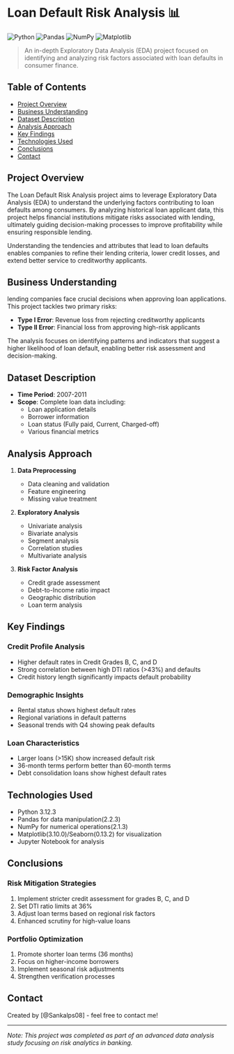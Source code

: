 # Loan Default Risk Analysis 📊
![Python](https://img.shields.io/badge/python-3670A0?style=for-the-badge&logo=python&logoColor=ffdd54)
![Pandas](https://img.shields.io/badge/pandas-%23150458.svg?style=for-the-badge&logo=pandas&logoColor=white)
![NumPy](https://img.shields.io/badge/numpy-%23013243.svg?style=for-the-badge&logo=numpy&logoColor=white)
![Matplotlib](https://img.shields.io/badge/Matplotlib-%23ffffff.svg?style=for-the-badge&logo=Matplotlib&logoColor=black)

> An in-depth Exploratory Data Analysis (EDA) project focused on identifying and analyzing risk factors associated with loan defaults in consumer finance.

## Table of Contents
- [Project Overview](#project-overview)
- [Business Understanding](#business-understanding)
- [Dataset Description](#dataset-description)
- [Analysis Approach](#analysis-approach)
- [Key Findings](#key-findings)
- [Technologies Used](#technologies-used)
- [Conclusions](#conclusions)
- [Contact](#contact)

## Project Overview
The Loan Default Risk Analysis project aims to leverage Exploratory Data Analysis (EDA) to understand the underlying factors contributing to loan defaults among consumers. By analyzing historical loan applicant data, this project helps financial institutions mitigate risks associated with lending, ultimately guiding decision-making processes to improve profitability while ensuring responsible lending.

Understanding the tendencies and attributes that lead to loan defaults enables companies to refine their lending criteria, lower credit losses, and extend better service to creditworthy applicants.

## Business Understanding
lending companies face crucial decisions when approving loan applications. This project tackles two primary risks:
- **Type I Error**: Revenue loss from rejecting creditworthy applicants
- **Type II Error**: Financial loss from approving high-risk applicants

The analysis focuses on identifying patterns and indicators that suggest a higher likelihood of loan default, enabling better risk assessment and decision-making.

## Dataset Description
- **Time Period**: 2007-2011
- **Scope**: Complete loan data including:
  - Loan application details
  - Borrower information
  - Loan status (Fully paid, Current, Charged-off)
  - Various financial metrics

## Analysis Approach
1. **Data Preprocessing**
   - Data cleaning and validation
   - Feature engineering
   - Missing value treatment

2. **Exploratory Analysis**
   - Univariate analysis
   - Bivariate analysis
   - Segment analysis
   - Correlation studies
   - Multivariate analysis

3. **Risk Factor Analysis**
   - Credit grade assessment
   - Debt-to-Income ratio impact
   - Geographic distribution
   - Loan term analysis

## Key Findings

### Credit Profile Analysis
- Higher default rates in Credit Grades B, C, and D
- Strong correlation between high DTI ratios (>43%) and defaults
- Credit history length significantly impacts default probability

### Demographic Insights
- Rental status shows highest default rates
- Regional variations in default patterns
- Seasonal trends with Q4 showing peak defaults

### Loan Characteristics
- Larger loans (>15K) show increased default risk
- 36-month terms perform better than 60-month terms
- Debt consolidation loans show highest default rates

## Technologies Used
- Python 3.12.3
- Pandas for data manipulation(2.2.3)
- NumPy for numerical operations(2.1.3)
- Matplotlib(3.10.0)/Seaborn(0.13.2) for visualization
- Jupyter Notebook for analysis

## Conclusions

### Risk Mitigation Strategies
1. Implement stricter credit assessment for grades B, C, and D
2. Set DTI ratio limits at 36%
3. Adjust loan terms based on regional risk factors
4. Enhanced scrutiny for high-value loans

### Portfolio Optimization
1. Promote shorter loan terms (36 months)
2. Focus on higher-income borrowers
3. Implement seasonal risk adjustments
4. Strengthen verification processes

## Contact
Created by [@Sankalps08] - feel free to contact me!

---
*Note: This project was completed as part of an advanced data analysis study focusing on risk analytics in banking.*

